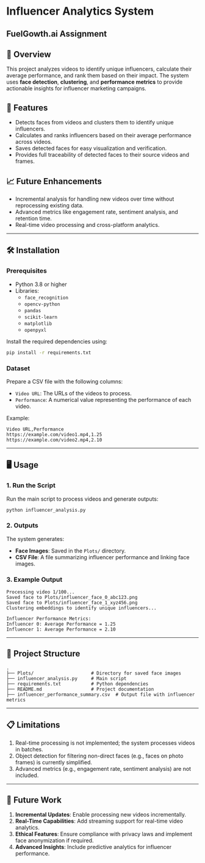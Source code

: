 # Influencer Analytics System

## FuelGowth.ai Assignment

## 🚀 Overview
This project analyzes videos to identify unique influencers, calculate their average performance, and rank them based on their impact. The system uses **face detection**, **clustering**, and **performance metrics** to provide actionable insights for influencer marketing campaigns.

## 📂 Features
- Detects faces from videos and clusters them to identify unique influencers.
- Calculates and ranks influencers based on their average performance across videos.
- Saves detected faces for easy visualization and verification.
- Provides full traceability of detected faces to their source videos and frames.

## 📈 Future Enhancements
- Incremental analysis for handling new videos over time without reprocessing existing data.
- Advanced metrics like engagement rate, sentiment analysis, and retention time.
- Real-time video processing and cross-platform analytics.

---

## 🛠️ Installation

### Prerequisites
- Python 3.8 or higher
- Libraries:
  - `face_recognition`
  - `opencv-python`
  - `pandas`
  - `scikit-learn`
  - `matplotlib`
  - `openpyxl`

Install the required dependencies using:
```bash
pip install -r requirements.txt
```

### Dataset
Prepare a CSV file with the following columns:
- `Video URL`: The URLs of the videos to process.
- `Performance`: A numerical value representing the performance of each video.

Example:
```csv
Video URL,Performance
https://example.com/video1.mp4,1.25
https://example.com/video2.mp4,2.10
```

---

## 🖥️ Usage

### 1. Run the Script
Run the main script to process videos and generate outputs:
```bash
python influencer_analysis.py
```

### 2. Outputs
The system generates:
- **Face Images**: Saved in the `Plots/` directory.
- **CSV File**: A file summarizing influencer performance and linking face images.

### 3. Example Output
```text
Processing video 1/100...
Saved face to Plots/influencer_face_0_abc123.png
Saved face to Plots/influencer_face_1_xyz456.png
Clustering embeddings to identify unique influencers...

Influencer Performance Metrics:
Influencer 0: Average Performance = 1.25
Influencer 1: Average Performance = 2.10
```

---

## 🧩 Project Structure
```
.
├── Plots/                     # Directory for saved face images
├── influencer_analysis.py     # Main script
├── requirements.txt           # Python dependencies
├── README.md                  # Project documentation
├── influencer_performance_summary.csv  # Output file with influencer metrics
```

---

## 📋 Limitations
1. Real-time processing is not implemented; the system processes videos in batches.
2. Object detection for filtering non-direct faces (e.g., faces on photo frames) is currently simplified.
3. Advanced metrics (e.g., engagement rate, sentiment analysis) are not included.

---

## 🌟 Future Work
1. **Incremental Updates**: Enable processing new videos incrementally.
2. **Real-Time Capabilities**: Add streaming support for real-time video analytics.
3. **Ethical Features**: Ensure compliance with privacy laws and implement face anonymization if required.
4. **Advanced Insights**: Include predictive analytics for influencer performance.